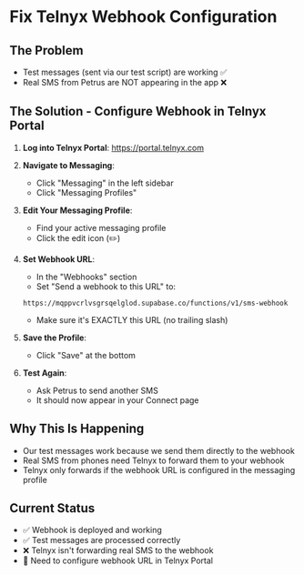 # Fix Telnyx Webhook Configuration

## The Problem
- Test messages (sent via our test script) are working ✅
- Real SMS from Petrus are NOT appearing in the app ❌

## The Solution - Configure Webhook in Telnyx Portal

1. **Log into Telnyx Portal**: https://portal.telnyx.com

2. **Navigate to Messaging**:
   - Click "Messaging" in the left sidebar
   - Click "Messaging Profiles"

3. **Edit Your Messaging Profile**:
   - Find your active messaging profile
   - Click the edit icon (✏️)

4. **Set Webhook URL**:
   - In the "Webhooks" section
   - Set "Send a webhook to this URL" to:
   ```
   https://mqppvcrlvsgrsqelglod.supabase.co/functions/v1/sms-webhook
   ```
   - Make sure it's EXACTLY this URL (no trailing slash)

5. **Save the Profile**:
   - Click "Save" at the bottom

6. **Test Again**:
   - Ask Petrus to send another SMS
   - It should now appear in your Connect page

## Why This Is Happening
- Our test messages work because we send them directly to the webhook
- Real SMS from phones need Telnyx to forward them to your webhook
- Telnyx only forwards if the webhook URL is configured in the messaging profile

## Current Status
- ✅ Webhook is deployed and working
- ✅ Test messages are processed correctly
- ❌ Telnyx isn't forwarding real SMS to the webhook
- 🔧 Need to configure webhook URL in Telnyx Portal
